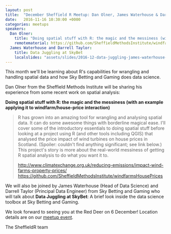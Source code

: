 ```yaml
---
layout: post
title:  "December Sheffield R Meetup: Dan Olner, James Waterhouse & Darrell Taylor"
date:   2016-11-16 10:30:00 +0000
categories: meetups
speakers: 
  Dan Olner:
    title: "Doing spatial stuff with R: the magic and the messiness (with an example applying it to windfarm/house-price interaction)"
    remotematerial: https://github.com/SheffieldMethodsInstitute/windfarmsHousePrices 
  James Waterhouse and Darrell Taylor:
    title: Data Juggling at SkyBet
    localslides: "assets/slides/2016-12-data-juggling-james-waterhouse-darell-taylor.pdf"
---
```

This month we'll be learning about R's capabilities for wrangling and handling spatial data and how Sky Betting and Gaming does data science.

Dan Olner from the Sheffield Methods Institute will be sharing his experience from some recent work on spatial analysis: 

**Doing spatial stuff with R: the magic and the messiness (with an example applying it to windfarm/house-price interaction)**

> R has grown into an amazing tool for wrangling and analysing spatial data. It can do some awesome things with borderline magical ease. I'll cover some of the introductory essentials to doing spatial stuff before looking at a project using R (and other tools including QGIS) that analysed the price impact of wind turbines on house prices in Scotland. (Spoiler: couldn't find anything significant; see link below.) This project's story is more about the real-world messiness of getting R spatial analysis to do what you want it to. 
>
> <a href="http://www.climatexchange.org.uk/reducing-emissions/impact-wind-farms-property-prices/">http://www.climatexchange.org.uk/reducing-emissions/impact-wind-farms-property-prices/</a>
> <a href="https://github.com/SheffieldMethodsInstitute/windfarmsHousePrices">https://github.com/SheffieldMethodsInstitute/windfarmsHousePrices</a> 

We will also be joined by James Waterhouse (Head of Data Science) and Darrell Taylor (Principal Data Engineer) from Sky Betting and Gaming who will talk about **Data Juggling at SkyBet**: A brief look inside the data science toolbox at Sky Betting and Gaming.

We look forward to seeing you at the Red Deer on 6 December! Location details are on our [meetup event](https://www.meetup.com/SheffieldR-Sheffield-R-Users-Group/events/235618485/).

The SheffieldR team